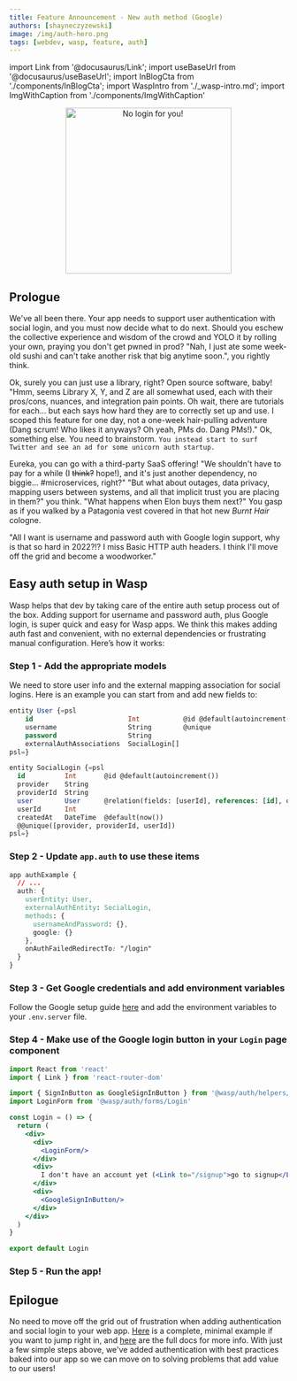 ```yaml
---
title: Feature Announcement - New auth method (Google)
authors: [shayneczyzewski]
image: /img/auth-hero.png
tags: [webdev, wasp, feature, auth]
---
```


import Link from '@docusaurus/Link';
import useBaseUrl from '@docusaurus/useBaseUrl';
import InBlogCta from './components/InBlogCta';
import WaspIntro from './_wasp-intro.md';
import ImgWithCaption from './components/ImgWithCaption'

<p align="center">
  <img alt="No login for you!"
      src={useBaseUrl('img/auth-hero.png')}
      width="300px"
  />
</p>

<!--truncate-->

<WaspIntro />
<InBlogCta />

## Prologue

We've all been there. Your app needs to support user authentication with social login, and you must now decide what to do next. Should you eschew the collective experience and wisdom of the crowd and YOLO it by rolling your own, praying you don't get pwned in prod? "Nah, I just ate some week-old sushi and can't take another risk that big anytime soon.", you rightly think.

Ok, surely you can just use a library, right? Open source software, baby! "Hmm, seems Library X, Y, and Z are all somewhat used, each with their pros/cons, nuances, and integration pain points. Oh wait, there are tutorials for each... but each says how hard they are to correctly set up and use. I scoped this feature for one day, not a one-week hair-pulling adventure (Dang scrum! Who likes it anyways? Oh yeah, PMs do. Dang PMs!)." Ok, something else. You need to brainstorm. `You instead start to surf Twitter and see an ad for some unicorn auth startup.`

Eureka, you can go with a third-party SaaS offering! "We shouldn't have to pay for a while (I ~~think?~~ hope!), and it's just another dependency, no biggie... #microservices, right?" "But what about outages, data privacy, mapping users between systems, and all that implicit trust you are placing in them?" you think. "What happens when Elon buys them next?" You gasp as if you walked by a Patagonia vest covered in that hot new *Burnt Hair* cologne.

"All I want is username and password auth with Google login support, why is that so hard in 2022?!? I miss Basic HTTP auth headers. I think I'll move off the grid and become a woodworker."

## Easy auth setup in Wasp

Wasp helps that dev by taking care of the entire auth setup process out of the box. Adding support for username and password auth, plus Google login, is super quick and easy for Wasp apps. We think this makes adding auth fast and convenient, with no external dependencies or frustrating manual configuration. Here’s how it works:

### Step 1 - Add the appropriate models

We need to store user info and the external mapping association for social logins. Here is an example you can start from and add new fields to:

```sql title="./main.wasp"
entity User {=psl
    id                        Int           @id @default(autoincrement())
    username                  String        @unique
    password                  String
    externalAuthAssociations  SocialLogin[]
psl=}

entity SocialLogin {=psl
  id          Int       @id @default(autoincrement())
  provider    String
  providerId  String
  user        User      @relation(fields: [userId], references: [id], onDelete: Cascade)
  userId      Int
  createdAt   DateTime  @default(now())
  @@unique([provider, providerId, userId])
psl=}
```

### Step 2 - Update `app.auth` to use these items

```css title="./main.wasp"
app authExample {
  // ...
  auth: {
    userEntity: User,
    externalAuthEntity: SocialLogin,
    methods: {
      usernameAndPassword: {},
      google: {}
    },
    onAuthFailedRedirectTo: "/login"
  }
}
```

### Step 3 - Get Google credentials and add environment variables

Follow the Google setup guide [here](https://wasp-lang.dev/docs/integrations/google) and add the environment variables to your `.env.server` file.

### Step 4 - Make use of the Google login button in your `Login` page component

```jsx title="./src/client/auth/Login.js"
import React from 'react'
import { Link } from 'react-router-dom'

import { SignInButton as GoogleSignInButton } from '@wasp/auth/helpers/Google'
import LoginForm from '@wasp/auth/forms/Login'

const Login = () => {
  return (
    <div>
      <div>
        <LoginForm/>
      </div>
      <div>
        I don't have an account yet (<Link to="/signup">go to signup</Link>).
      </div>
      <div>
        <GoogleSignInButton/>
      </div>
    </div>
  )
}

export default Login
```

### Step 5 - Run the app!

## Epilogue

No need to move off the grid out of frustration when adding authentication and social login to your web app. [Here](https://github.com/shayneczyzewski/authExample) is a complete, minimal example if you want to jump right in, and [here](https://wasp-lang.dev/docs/language/features#authentication--authorization) are the full docs for more info. With just a few simple steps above, we've added authentication with best practices baked into our app so we can move on to solving problems that add value to our users!
